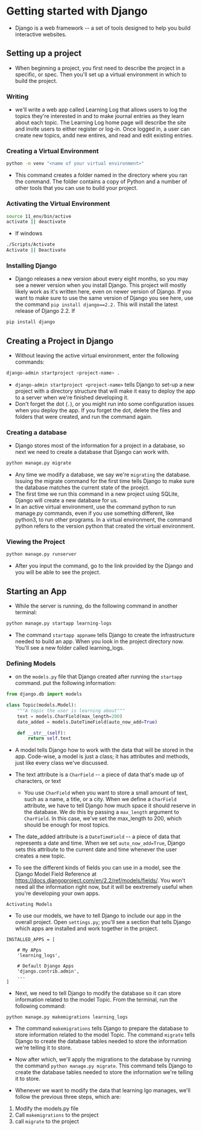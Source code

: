 # Getting started with Django

- Django is a web framework -- a set of tools designed to help you build interactive websites.


## Setting up a project

- When beginning a project, you first need to describe the project in a specific, or spec. Then you'll set up a virtual environment in which to build the project.

### Writing 

- we'll write a web app called Learning Log that allows users to log the topics they're interested in and to make journal entries as they learn about each topic. The Learning Log home page will describe the site and invite users to either register or log-in. Once logged in, a user can create new topics, andd new entires, and read and edit existing entries.

### Creating a Virtual Environment

```bash
python -m venv "<name of your virtual environment>"
```

- This command creates a folder named <name of your virtual environment> in the directory where you ran the command. The folder contains a copy of Python and a number of other tools that you can use to build your project.

### Activating the Virtual Environment

```bash
source 11_env/bin/active
activate || deactivate
```

- If windows

```bash
./Scripts/Activate
Activate || Deactivate
```

### Installing Django

- Django releases a new version about every eight months, so you may see a newer version when you install Django. This project will mostly likely work as it's written here, even on newer version of Django. If you want to make sure to use the same version of Django you see here, use the command `pip install django==2.2.` This will install the latest release of Django 2.2. If 

```bash
pip install django
```

## Creating a Project in Django

- Without leaving the active virtual environment, enter the following commands:

```bash
django-admin startproject <project-name> .
```

- `django-admin startproject <project-name>` tells Django to set-up a new project with a directory structure that will make it easy to deploy the app to a server when we're finished developing it.
- Don't forget the dot (`.`), or you might run into some configuration issues when you deploy the app. If you forget the dot, delete the files and folders that were created, and run the command again.

### Creating a database

- Django stores most of the information for a project in a database, so next we need to create a database that Django can work with.

```bash
python manage.py migrate
```

- Any time we modify a database, we say we're `migrating` the database. Issuing the migrate command for the first time tells Django to make sure the database matches the current state of the proejct.
- The first time we run this command in a new project using SQLite, Django will create a new database for us.
- In an active virtual environment, use the command python to run manage.py commands, even if you use something different, like python3, to run other programs. In a virtual environment, the command python refers to the version python that created the virtual environment.

### Viewing the Project

```bash
python manage.py runserver
```

- After you input the command, go to the link provided by the Django and you will be able to see the project.

## Starting an App

- While the server is running, do the following command in another terminal:

```bash
python manage.py startapp learning-logs
```

- The command `startapp appname` tells Django to create the infrastructure needed to build an app. When you look in the project directory now. You'll see a new folder called learning_logs.

### Defining Models

- on the `models.py` file that Django created after running the `startapp` command. put the following information:

```python
from django.db import models

class Topic(models.Model):
    """A topic the user is learning about"""
    text = models.CharField(max_length=200)
    date_added = models.DateTimeField(auto_now_add=True)

    def __str__(self):
        return self.text

```

- A model tells Django how to work with the data that will be stored in the app. Code-wise, a model is just a class; it has attributes and methods, just like every class we've discussed.

- The text attribute is a `CharField` -- a piece of data that's made up of characters, or text

  - You use `CharField` when you want to store a small amount of text, such as a name, a title, or a city. When we define a `CharField` attribute, we have to tell Django how much space it should reserve in the database. We do this by passing a `max_length` argument to `CharField`. In this case, we've set the max_length to 200, which should be enough for most topics.

- The date_added attribute is a `DateTimeField` -- a piece of data that represents a date and time. When we set `auto_now_add=True`, Django sets this attribute to the current date and time whenever the user creates a new topic.
- To see the different kinds of fields you can use in a model, see the Django Model Field Reference at https://docs.djangoproject.com/en/2.2/ref/models/fields/. You won't need all the information right now, but it will be eextremely useful when you're developing your own apps.

``` Activating Models ```

- To use our models, we have to tell Django to include our app in the overall project. Open `settings.py`; you'll see a section that tells Django which apps are installed and work together in the project.


```
INSTALLED_APPS = [

    # My APps
    'learning_logs',
    
    # Default Django Apps
    'django.contrib.admin',
    ...
]
```

- Next, we need to tell Django to modify the database so it can store information related to the model Topic. From the terminal, run the following command:

```
python manage.py makemigrations learning_logs
```

- The command `makemigrations` tells Django to prepare the database to store information related to the model Topic. The command `migrate` tells Django to create the database tables needed to store the information we're telling it to store.

- Now after which, we'll apply the migrations to the database by running the command `python manage.py migrate`. This command tells Django to create the database tables needed to store the information we're telling it to store.

- Whenever we want to modify the data that learning lgo manages, we'll follow the previous three steps, which are:

1. Modify the models.py file
2. Call `makemigrations` to the project
3. call `migrate` to the project


